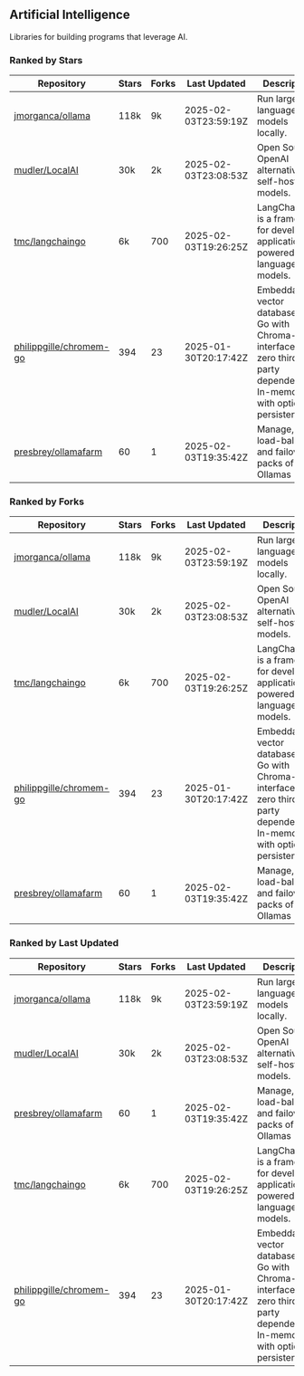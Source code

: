 ## Artificial Intelligence

Libraries for building programs that leverage AI.

### Ranked by Stars

| Repository | Stars | Forks | Last Updated | Description | 
|------------|-------|-------|--------------|-------------|
| [jmorganca/ollama](https://github.com/jmorganca/ollama) | 118k | 9k | 2025-02-03T23:59:19Z |  Run large language models locally. |
| [mudler/LocalAI](https://github.com/mudler/LocalAI) | 30k | 2k | 2025-02-03T23:08:53Z |  Open Source OpenAI alternative, self-host AI models. |
| [tmc/langchaingo](https://github.com/tmc/langchaingo) | 6k | 700 | 2025-02-03T19:26:25Z |  LangChainGo is a framework for developing applications powered by language models. |
| [philippgille/chromem-go](https://github.com/philippgille/chromem-go) | 394 | 23 | 2025-01-30T20:17:42Z |  Embeddable vector database for Go with Chroma-like interface and zero third-party dependencies. In-memory with optional persistence. |
| [presbrey/ollamafarm](https://github.com/presbrey/ollamafarm) | 60 | 1 | 2025-02-03T19:35:42Z |  Manage, load-balance, and failover packs of Ollamas |

### Ranked by Forks

| Repository | Stars | Forks | Last Updated | Description | 
|------------|-------|-------|--------------|-------------|
| [jmorganca/ollama](https://github.com/jmorganca/ollama) | 118k | 9k | 2025-02-03T23:59:19Z |  Run large language models locally. |
| [mudler/LocalAI](https://github.com/mudler/LocalAI) | 30k | 2k | 2025-02-03T23:08:53Z |  Open Source OpenAI alternative, self-host AI models. |
| [tmc/langchaingo](https://github.com/tmc/langchaingo) | 6k | 700 | 2025-02-03T19:26:25Z |  LangChainGo is a framework for developing applications powered by language models. |
| [philippgille/chromem-go](https://github.com/philippgille/chromem-go) | 394 | 23 | 2025-01-30T20:17:42Z |  Embeddable vector database for Go with Chroma-like interface and zero third-party dependencies. In-memory with optional persistence. |
| [presbrey/ollamafarm](https://github.com/presbrey/ollamafarm) | 60 | 1 | 2025-02-03T19:35:42Z |  Manage, load-balance, and failover packs of Ollamas |

### Ranked by Last Updated

| Repository | Stars | Forks | Last Updated | Description | 
|------------|-------|-------|--------------|-------------|
| [jmorganca/ollama](https://github.com/jmorganca/ollama) | 118k | 9k | 2025-02-03T23:59:19Z |  Run large language models locally. |
| [mudler/LocalAI](https://github.com/mudler/LocalAI) | 30k | 2k | 2025-02-03T23:08:53Z |  Open Source OpenAI alternative, self-host AI models. |
| [presbrey/ollamafarm](https://github.com/presbrey/ollamafarm) | 60 | 1 | 2025-02-03T19:35:42Z |  Manage, load-balance, and failover packs of Ollamas |
| [tmc/langchaingo](https://github.com/tmc/langchaingo) | 6k | 700 | 2025-02-03T19:26:25Z |  LangChainGo is a framework for developing applications powered by language models. |
| [philippgille/chromem-go](https://github.com/philippgille/chromem-go) | 394 | 23 | 2025-01-30T20:17:42Z |  Embeddable vector database for Go with Chroma-like interface and zero third-party dependencies. In-memory with optional persistence. |

